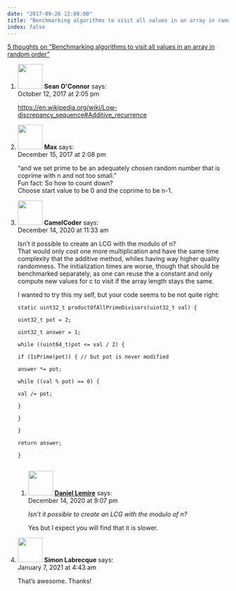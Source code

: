 ```yaml
---
date: "2017-09-26 12:00:00"
title: "Benchmarking algorithms to visit all values in an array in random order"
index: false
---
```


[5 thoughts on &ldquo;Benchmarking algorithms to visit all values in an array in random order&rdquo;](/lemire/blog/2017/09-26-benchmarking-algorithms-to-visit-all-values-in-an-array-in-random-order)

<ol class="comment-list">
<li id="comment-288704" class="comment even thread-even depth-1">
<div class="comment-author vcard">
<img alt src="https://secure.gravatar.com/avatar/24f283f61b2d361c1c7bb25597f97d23?s=56&#038;d=mm&#038;r=g" srcset="https://secure.gravatar.com/avatar/24f283f61b2d361c1c7bb25597f97d23?s=112&#038;d=mm&#038;r=g 2x" class="avatar avatar-56 photo" height="56" width="56" decoding="async" /> <b class="fn">Sean O'Connor</b> <span class="says">says:</span> </div>
<div class="comment-metadata"><time datetime="2017-10-12T14:05:26+00:00">October 12, 2017 at 2:05 pm</time></a> </div>
<div class="comment-content">
<p><a href="https://en.wikipedia.org/wiki/Low-discrepancy_sequence#Additive_recurrence" rel="nofollow ugc">https://en.wikipedia.org/wiki/Low-discrepancy_sequence#Additive_recurrence</a></p>
</div>
</li>
<li id="comment-293561" class="comment odd alt thread-odd thread-alt depth-1">
<div class="comment-author vcard">
<img alt src="https://secure.gravatar.com/avatar/78d54d299a4887638d7edc0a025464bc?s=56&#038;d=mm&#038;r=g" srcset="https://secure.gravatar.com/avatar/78d54d299a4887638d7edc0a025464bc?s=112&#038;d=mm&#038;r=g 2x" class="avatar avatar-56 photo" height="56" width="56" decoding="async" /> <b class="fn">Max</b> <span class="says">says:</span> </div>
<div class="comment-metadata"><time datetime="2017-12-15T14:08:05+00:00">December 15, 2017 at 2:08 pm</time></a> </div>
<div class="comment-content">
<p>&ldquo;and we set prime to be an adequately chosen random number that is coprime with n and not too small.&rdquo;<br/>
Fun fact: So how to count down?<br/>
Choose start value to be 0 and the coprime to be n-1.</p>
</div>
</li>
<li id="comment-562023" class="comment even thread-even depth-1 parent">
<div class="comment-author vcard">
<img alt src="https://secure.gravatar.com/avatar/6504fad0830c1dd03086ee35097cea11?s=56&#038;d=mm&#038;r=g" srcset="https://secure.gravatar.com/avatar/6504fad0830c1dd03086ee35097cea11?s=112&#038;d=mm&#038;r=g 2x" class="avatar avatar-56 photo" height="56" width="56" loading="lazy" decoding="async" /> <b class="fn">CamelCoder</b> <span class="says">says:</span> </div>
<div class="comment-metadata"><time datetime="2020-12-14T11:33:39+00:00">December 14, 2020 at 11:33 am</time></a> </div>
<div class="comment-content">
<p>Isn&rsquo;t it possible to create an LCG with the modulo of n?<br/>
That would only cost one more multiplication and have the same time complexity that the additive method, whiles having way higher quality randomness. The initialization times are worse, though that should be benchmarked separately, as one can reuse the a constant and only compute new values for c to visit if the array length stays the same.</p>
<p>I wanted to try this my self, but your code seems to be not quite right:</p>
<p><code>static uint32_t productOfAllPrimeDivisors(uint32_t val) {<br/>
uint32_t pot = 2;<br/>
uint32_t answer = 1;<br/>
while ((uint64_t)pot &lt;= val / 2) {<br/>
if (IsPrime(pot)) { // but pot is never modified<br/>
answer *= pot;<br/>
while ((val % pot) == 0) {<br/>
val /= pot;<br/>
}<br/>
}<br/>
}<br/>
return answer;<br/>
}<br/>
</code></p>
</div>
<ol class="children">
<li id="comment-562070" class="comment byuser comment-author-lemire bypostauthor odd alt depth-2">
<div class="comment-author vcard">
<img alt src="https://secure.gravatar.com/avatar/2ca999bef9535950f5b84281a4dab006?s=56&#038;d=mm&#038;r=g" srcset="https://secure.gravatar.com/avatar/2ca999bef9535950f5b84281a4dab006?s=112&#038;d=mm&#038;r=g 2x" class="avatar avatar-56 photo" height="56" width="56" loading="lazy" decoding="async" /> <b class="fn"><a href="https://lemire.me/en/" class="url" rel="ugc">Daniel Lemire</a></b> <span class="says">says:</span> </div>
<div class="comment-metadata"><time datetime="2020-12-14T21:07:45+00:00">December 14, 2020 at 9:07 pm</time></a> </div>
<div class="comment-content">
<p><em>Isn’t it possible to create an LCG with the modulo of n?</em></p>
<p>Yes but I expect you will find that it is slower.</p>
</div>
</li>
</ol>
</li>
<li id="comment-565479" class="comment even thread-odd thread-alt depth-1">
<div class="comment-author vcard">
<img alt src="https://secure.gravatar.com/avatar/3bae5aad082e5673aebbaf4e6fb3473e?s=56&#038;d=mm&#038;r=g" srcset="https://secure.gravatar.com/avatar/3bae5aad082e5673aebbaf4e6fb3473e?s=112&#038;d=mm&#038;r=g 2x" class="avatar avatar-56 photo" height="56" width="56" loading="lazy" decoding="async" /> <b class="fn">Simon Labrecque</b> <span class="says">says:</span> </div>
<div class="comment-metadata"><time datetime="2021-01-07T04:43:14+00:00">January 7, 2021 at 4:43 am</time></a> </div>
<div class="comment-content">
<p>That&rsquo;s awesome. Thanks!</p>
</div>
</li>
</ol>
